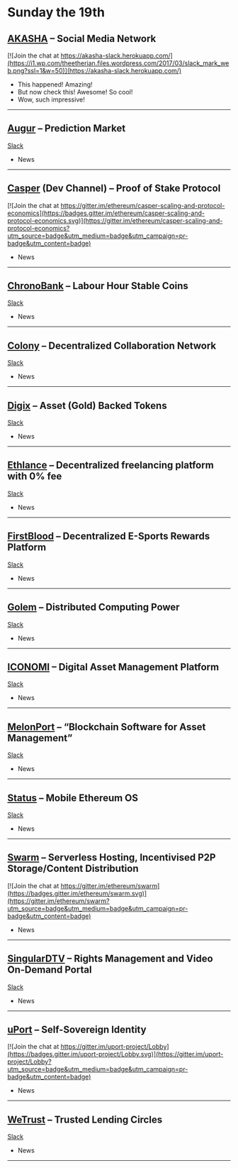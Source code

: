# Sunday the 19th

<!--- Example:
(Name of project) – (1 sentence description of project)
Slack: (Link to slack signup)
(xx).(xx).2017-(xx).(xx).2017 [this week will be 03.12.2017-03.19.2017]
(Bullet points with updates)

Who is doing what:
ChaceHunter: 		Swarm, Status, Colony, WeTrust, ChronoBank
truewavebreak:			ICONOMI, Golem, Augur, AKASHA, MelonPort
MrNebbiolo: 				uPort, Casper, FirstBlood, Digix
PΞther				Ethlance, SingularDTV

…
Feel free to add spaces between the daps if needed if you're like me don’t like to have 1 dap slit between 2 pages. 
...
-->


## [AKASHA](http://akasha.world/) – Social Media Network    
[![Join the chat at https://akasha-slack.herokuapp.com/](https://i1.wp.com/theetherian.files.wordpress.com/2017/03/slack_mark_web.png?ssl=1&w=50)](https://akasha-slack.herokuapp.com/)
 - This happened! Amazing!
 - But now check this! Awesome! So cool!
 - Wow, such impressive!
---
## [Augur](https://augur.net/) – Prediction Market   
[Slack](http://invite.augur.net/)  
- News  
---
## [Casper](https://blog.ethereum.org/2015/08/01/introducing-casper-friendly-ghost/) (Dev Channel) – Proof of Stake Protocol   
[![Join the chat at https://gitter.im/ethereum/casper-scaling-and-protocol-economics](https://badges.gitter.im/ethereum/casper-scaling-and-protocol-economics.svg)](https://gitter.im/ethereum/casper-scaling-and-protocol-economics?utm_source=badge&utm_medium=badge&utm_campaign=pr-badge&utm_content=badge)  
- News  
---
## [ChronoBank](http://chronobank.io/) – Labour Hour Stable Coins  
[Slack](https://chronobank.herokuapp.com/)  
- News  
---
## [Colony](http://colony.io/) – Decentralized Collaboration Network  
[Slack](https://colonyslack.herokuapp.com/)  
- News  
---
## [Digix](https://digix.io/) – Asset (Gold) Backed Tokens   
[Slack](https://dgx-public.slack.com/signup)  
- News  
---
## [Ethlance](http://ethlance.com/) – Decentralized freelancing platform with 0% fee   
[Slack](https://ethlance.slack.com/)  
- News  
---
## [FirstBlood](https://firstblood.io/) – Decentralized E-Sports Rewards Platform   
[Slack](https://firstbloodio.slack.com/signup)  
- News  
---
## [Golem](https://golem.network/) – Distributed Computing Power   
[Slack](http://golemproject.org:3000/)  
- News  
---
## [ICONOMI](https://iconomi.net/) – Digital Asset Management Platform   
[Slack](https://iconominet.herokuapp.com/)  
- News  
---
## [MelonPort](https://melonport.com/) – “Blockchain Software for Asset Management”  
[Slack](http://chat.melonport.com/)  
- News  
---
## [Status](http://status.im/) – Mobile Ethereum OS  
[Slack](http://slack.status.im/)  
- News  
---

## [Swarm](http://swarm-gateways.net/bzz:/theswarm.eth/) – Serverless Hosting, Incentivised P2P Storage/Content Distribution  
[![Join the chat at https://gitter.im/ethereum/swarm](https://badges.gitter.im/ethereum/swarm.svg)](https://gitter.im/ethereum/swarm?utm_source=badge&utm_medium=badge&utm_campaign=pr-badge&utm_content=badge)  
- News  
---

## [SingularDTV](https://singulardtv.com/) – Rights Management and Video On-Demand Portal  
[Slack](https://singulardtv.slack.com/)  
- News   
---

## [uPort](https://www.uport.me/) – Self-Sovereign Identity  
[![Join the chat at https://gitter.im/uport-project/Lobby](https://badges.gitter.im/uport-project/Lobby.svg)](https://gitter.im/uport-project/Lobby?utm_source=badge&utm_medium=badge&utm_campaign=pr-badge&utm_content=badge)  
- News  
---

## [WeTrust](https://www.wetrust.io/) – Trusted Lending Circles    
[Slack](https://www.wetrust.io/#home-section-slack)
- News  
---
